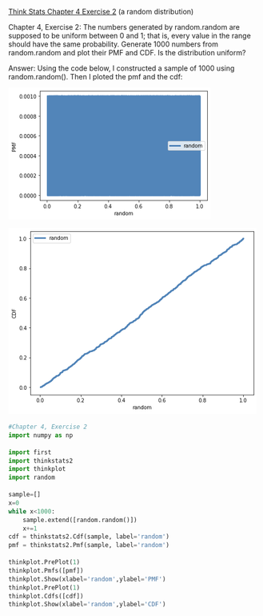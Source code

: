 [Think Stats Chapter 4 Exercise 2](http://greenteapress.com/thinkstats2/html/thinkstats2005.html#toc41) (a random distribution)
<p> Chapter 4, Exercise 2: The numbers generated by random.random are supposed to be uniform between 0 and 1; that is, every value in the range should have the same probability.
Generate 1000 numbers from random.random and plot their PMF and CDF. Is the distribution uniform?</p>
<p> Answer: Using the code below, I constructed a sample of 1000 using random.random(). Then I ploted the pmf and the cdf: </p>

 ![image of pmf](https://github.com/my321/dsp/blob/master/img/pmf_ch4_ex2.png)
 
  ![image of cdf](https://github.com/my321/dsp/blob/master/img/cdf_ch4_ex2.png)


```python
#Chapter 4, Exercise 2
import numpy as np

import first 
import thinkstats2
import thinkplot 
import random

sample=[]
x=0
while x<1000:
    sample.extend([random.random()])
    x+=1
cdf = thinkstats2.Cdf(sample, label='random')
pmf = thinkstats2.Pmf(sample, label='random')

thinkplot.PrePlot(1)
thinkplot.Pmfs([pmf])
thinkplot.Show(xlabel='random',ylabel='PMF')
thinkplot.PrePlot(1)
thinkplot.Cdfs([cdf])
thinkplot.Show(xlabel='random',ylabel='CDF')
```





  
